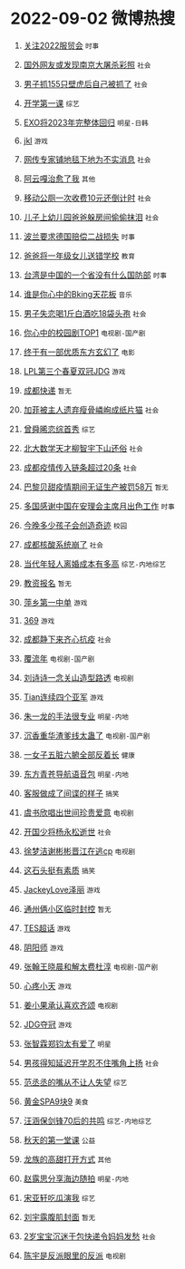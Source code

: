 # 2022-09-02 微博热搜 
1. [关注2022服贸会](https://m.weibo.cn/search?containerid=100103type%3D1%26t%3D10%26q%3D%23%E5%85%B3%E6%B3%A82022%E6%9C%8D%E8%B4%B8%E4%BC%9A%23&stream_entry_id=51&isnewpage=1&extparam=seat%3D1%26pos%3D0%26dgr%3D0%26cate%3D10103%26filter_type%3Drealtimehot%26c_type%3D51%26display_time%3D1662059023%26pre_seqid%3D1662059023079018222514&luicode=10000011&lfid=106003type%3D25%26t%3D3%26disable_hot%3D1%26filter_type%3Drealtimehot) `时事` 

2. [国外网友或发现南京大屠杀彩照](https://m.weibo.cn/search?containerid=100103type%3D1%26t%3D10%26q%3D%23%E5%9B%BD%E5%A4%96%E7%BD%91%E5%8F%8B%E6%88%96%E5%8F%91%E7%8E%B0%E5%8D%97%E4%BA%AC%E5%A4%A7%E5%B1%A0%E6%9D%80%E5%BD%A9%E7%85%A7%23&stream_entry_id=31&isnewpage=1&extparam=seat%3D1%26pos%3D0%26dgr%3D0%26realpos%3D1%26c_type%3D31%26flag%3D16%26cate%3D0%26filter_type%3Drealtimehot%26lcate%3D5001%26display_time%3D1662059023%26pre_seqid%3D1662059023079018222514&luicode=10000011&lfid=106003type%3D25%26t%3D3%26disable_hot%3D1%26filter_type%3Drealtimehot) `社会` 

3. [男子抓155只壁虎后自己被抓了](https://m.weibo.cn/search?containerid=100103type%3D1%26t%3D10%26q%3D%23%E7%94%B7%E5%AD%90%E6%8A%93155%E5%8F%AA%E5%A3%81%E8%99%8E%E5%90%8E%E8%87%AA%E5%B7%B1%E8%A2%AB%E6%8A%93%E4%BA%86%23&stream_entry_id=31&isnewpage=1&extparam=seat%3D1%26pos%3D1%26dgr%3D0%26realpos%3D2%26c_type%3D31%26flag%3D0%26cate%3D0%26filter_type%3Drealtimehot%26lcate%3D5001%26display_time%3D1662059023%26pre_seqid%3D1662059023079018222514&luicode=10000011&lfid=106003type%3D25%26t%3D3%26disable_hot%3D1%26filter_type%3Drealtimehot) `社会` 

4. [开学第一课](https://m.weibo.cn/search?containerid=100103type%3D1%26t%3D10%26q%3D%23%E5%BC%80%E5%AD%A6%E7%AC%AC%E4%B8%80%E8%AF%BE%23&stream_entry_id=31&isnewpage=1&extparam=seat%3D1%26pos%3D2%26dgr%3D0%26realpos%3D3%26c_type%3D31%26flag%3D16%26cate%3D0%26filter_type%3Drealtimehot%26lcate%3D5001%26display_time%3D1662059023%26pre_seqid%3D1662059023079018222514&luicode=10000011&lfid=106003type%3D25%26t%3D3%26disable_hot%3D1%26filter_type%3Drealtimehot) `综艺` 

5. [EXO将2023年完整体回归](https://m.weibo.cn/search?containerid=100103type%3D1%26t%3D10%26q%3D%23EXO%E5%B0%862023%E5%B9%B4%E5%AE%8C%E6%95%B4%E4%BD%93%E5%9B%9E%E5%BD%92%23&stream_entry_id=31&isnewpage=1&extparam=seat%3D1%26pos%3D3%26dgr%3D0%26realpos%3D4%26c_type%3D31%26flag%3D0%26cate%3D0%26filter_type%3Drealtimehot%26lcate%3D5001%26display_time%3D1662059023%26pre_seqid%3D1662059023079018222514&luicode=10000011&lfid=106003type%3D25%26t%3D3%26disable_hot%3D1%26filter_type%3Drealtimehot) `明星-日韩` 

6. [jkl](https://m.weibo.cn/search?containerid=100103type%3D1%26t%3D10%26q%3Djkl&stream_entry_id=31&isnewpage=1&extparam=seat%3D1%26pos%3D4%26dgr%3D0%26realpos%3D5%26c_type%3D31%26flag%3D0%26cate%3D0%26filter_type%3Drealtimehot%26lcate%3D5001%26display_time%3D1662059023%26pre_seqid%3D1662059023079018222514&luicode=10000011&lfid=106003type%3D25%26t%3D3%26disable_hot%3D1%26filter_type%3Drealtimehot) `游戏` 

7. [网传专家铺地毯下地为不实消息](https://m.weibo.cn/search?containerid=100103type%3D1%26t%3D10%26q%3D%23%E7%BD%91%E4%BC%A0%E4%B8%93%E5%AE%B6%E9%93%BA%E5%9C%B0%E6%AF%AF%E4%B8%8B%E5%9C%B0%E4%B8%BA%E4%B8%8D%E5%AE%9E%E6%B6%88%E6%81%AF%23&stream_entry_id=31&isnewpage=1&extparam=seat%3D1%26pos%3D5%26dgr%3D0%26realpos%3D6%26c_type%3D31%26flag%3D0%26cate%3D0%26filter_type%3Drealtimehot%26lcate%3D5001%26display_time%3D1662059023%26pre_seqid%3D1662059023079018222514&luicode=10000011&lfid=106003type%3D25%26t%3D3%26disable_hot%3D1%26filter_type%3Drealtimehot) `社会` 

8. [阿云嘎治愈了我](https://m.weibo.cn/search?containerid=100103type%3D1%26t%3D10%26q%3D%23%E9%98%BF%E4%BA%91%E5%98%8E%E6%B2%BB%E6%84%88%E4%BA%86%E6%88%91%23&stream_entry_id=31&isnewpage=1&extparam=seat%3D1%26pos%3D6%26dgr%3D0%26topic_ad%3D1%26c_type%3D31%26cate%3D0%26filter_type%3Drealtimehot%26adid%3D164355%26lcate%3D5001%26display_time%3D1662059023%26pre_seqid%3D1662059023079018222514&luicode=10000011&lfid=106003type%3D25%26t%3D3%26disable_hot%3D1%26filter_type%3Drealtimehot) `其他` 

9. [移动公厕一次收费10元还倒计时](https://m.weibo.cn/search?containerid=100103type%3D1%26t%3D10%26q%3D%23%E7%A7%BB%E5%8A%A8%E5%85%AC%E5%8E%95%E4%B8%80%E6%AC%A1%E6%94%B6%E8%B4%B910%E5%85%83%E8%BF%98%E5%80%92%E8%AE%A1%E6%97%B6%23&stream_entry_id=31&isnewpage=1&extparam=seat%3D1%26pos%3D7%26dgr%3D0%26realpos%3D7%26c_type%3D31%26flag%3D0%26cate%3D0%26filter_type%3Drealtimehot%26lcate%3D5001%26display_time%3D1662059023%26pre_seqid%3D1662059023079018222514&luicode=10000011&lfid=106003type%3D25%26t%3D3%26disable_hot%3D1%26filter_type%3Drealtimehot) `社会` 

10. [儿子上幼儿园爸爸躲房间偷偷抹泪](https://m.weibo.cn/search?containerid=100103type%3D1%26t%3D10%26q%3D%23%E5%84%BF%E5%AD%90%E4%B8%8A%E5%B9%BC%E5%84%BF%E5%9B%AD%E7%88%B8%E7%88%B8%E8%BA%B2%E6%88%BF%E9%97%B4%E5%81%B7%E5%81%B7%E6%8A%B9%E6%B3%AA%23&stream_entry_id=31&isnewpage=1&extparam=seat%3D1%26pos%3D8%26dgr%3D0%26realpos%3D8%26c_type%3D31%26flag%3D0%26cate%3D0%26filter_type%3Drealtimehot%26lcate%3D5001%26display_time%3D1662059023%26pre_seqid%3D1662059023079018222514&luicode=10000011&lfid=106003type%3D25%26t%3D3%26disable_hot%3D1%26filter_type%3Drealtimehot) `社会` 

11. [波兰要求德国赔偿二战损失](https://m.weibo.cn/search?containerid=100103type%3D1%26t%3D10%26q%3D%23%E6%B3%A2%E5%85%B0%E8%A6%81%E6%B1%82%E5%BE%B7%E5%9B%BD%E8%B5%94%E5%81%BF%E4%BA%8C%E6%88%98%E6%8D%9F%E5%A4%B1%23&stream_entry_id=31&isnewpage=1&extparam=seat%3D1%26pos%3D9%26dgr%3D0%26realpos%3D9%26c_type%3D31%26flag%3D0%26cate%3D0%26filter_type%3Drealtimehot%26lcate%3D5001%26display_time%3D1662059023%26pre_seqid%3D1662059023079018222514&luicode=10000011&lfid=106003type%3D25%26t%3D3%26disable_hot%3D1%26filter_type%3Drealtimehot) `时事` 

12. [爸爸将一年级女儿送错学校](https://m.weibo.cn/search?containerid=100103type%3D1%26t%3D10%26q%3D%23%E7%88%B8%E7%88%B8%E5%B0%86%E4%B8%80%E5%B9%B4%E7%BA%A7%E5%A5%B3%E5%84%BF%E9%80%81%E9%94%99%E5%AD%A6%E6%A0%A1%23&stream_entry_id=31&isnewpage=1&extparam=seat%3D1%26pos%3D10%26dgr%3D0%26realpos%3D10%26c_type%3D31%26flag%3D0%26cate%3D0%26filter_type%3Drealtimehot%26lcate%3D5001%26display_time%3D1662059023%26pre_seqid%3D1662059023079018222514&luicode=10000011&lfid=106003type%3D25%26t%3D3%26disable_hot%3D1%26filter_type%3Drealtimehot) `教育` 

13. [台湾是中国的一个省没有什么国防部](https://m.weibo.cn/search?containerid=100103type%3D1%26t%3D10%26q%3D%23%E5%8F%B0%E6%B9%BE%E6%98%AF%E4%B8%AD%E5%9B%BD%E7%9A%84%E4%B8%80%E4%B8%AA%E7%9C%81%E6%B2%A1%E6%9C%89%E4%BB%80%E4%B9%88%E5%9B%BD%E9%98%B2%E9%83%A8%23&stream_entry_id=31&isnewpage=1&extparam=seat%3D1%26pos%3D11%26dgr%3D0%26realpos%3D11%26c_type%3D31%26flag%3D0%26cate%3D0%26filter_type%3Drealtimehot%26lcate%3D5001%26display_time%3D1662059023%26pre_seqid%3D1662059023079018222514&luicode=10000011&lfid=106003type%3D25%26t%3D3%26disable_hot%3D1%26filter_type%3Drealtimehot) `时事` 

14. [谁是你心中的Bking天花板](https://m.weibo.cn/search?containerid=100103type%3D1%26t%3D10%26q%3D%23%E8%B0%81%E6%98%AF%E4%BD%A0%E5%BF%83%E4%B8%AD%E7%9A%84Bking%E5%A4%A9%E8%8A%B1%E6%9D%BF%23&stream_entry_id=31&isnewpage=1&extparam=seat%3D1%26pos%3D12%26dgr%3D0%26realpos%3D12%26c_type%3D31%26flag%3D0%26cate%3D0%26filter_type%3Drealtimehot%26lcate%3D5001%26display_time%3D1662059023%26pre_seqid%3D1662059023079018222514&luicode=10000011&lfid=106003type%3D25%26t%3D3%26disable_hot%3D1%26filter_type%3Drealtimehot) `音乐` 

15. [男子失恋喝1斤白酒吃18袋头孢](https://m.weibo.cn/search?containerid=100103type%3D1%26t%3D10%26q%3D%23%E7%94%B7%E5%AD%90%E5%A4%B1%E6%81%8B%E5%96%9D1%E6%96%A4%E7%99%BD%E9%85%92%E5%90%8318%E8%A2%8B%E5%A4%B4%E5%AD%A2%23&stream_entry_id=31&isnewpage=1&extparam=seat%3D1%26pos%3D13%26dgr%3D0%26realpos%3D13%26c_type%3D31%26flag%3D0%26cate%3D0%26filter_type%3Drealtimehot%26lcate%3D5001%26display_time%3D1662059023%26pre_seqid%3D1662059023079018222514&luicode=10000011&lfid=106003type%3D25%26t%3D3%26disable_hot%3D1%26filter_type%3Drealtimehot) `社会` 

16. [你心中的校园剧TOP1](https://m.weibo.cn/search?containerid=100103type%3D1%26t%3D10%26q%3D%23%E4%BD%A0%E5%BF%83%E4%B8%AD%E7%9A%84%E6%A0%A1%E5%9B%AD%E5%89%A7TOP1%23&stream_entry_id=31&isnewpage=1&extparam=seat%3D1%26pos%3D14%26dgr%3D0%26realpos%3D14%26c_type%3D31%26flag%3D0%26cate%3D0%26filter_type%3Drealtimehot%26lcate%3D5001%26display_time%3D1662059023%26pre_seqid%3D1662059023079018222514&luicode=10000011&lfid=106003type%3D25%26t%3D3%26disable_hot%3D1%26filter_type%3Drealtimehot) `电视剧-国产剧` 

17. [终于有一部优质东方玄幻了](https://m.weibo.cn/search?containerid=100103type%3D1%26t%3D10%26q%3D%23%E7%BB%88%E4%BA%8E%E6%9C%89%E4%B8%80%E9%83%A8%E4%BC%98%E8%B4%A8%E4%B8%9C%E6%96%B9%E7%8E%84%E5%B9%BB%E4%BA%86%23&stream_entry_id=31&isnewpage=1&extparam=seat%3D1%26pos%3D15%26dgr%3D0%26realpos%3D15%26c_type%3D31%26flag%3D0%26cate%3D0%26filter_type%3Drealtimehot%26lcate%3D5001%26display_time%3D1662059023%26pre_seqid%3D1662059023079018222514&luicode=10000011&lfid=106003type%3D25%26t%3D3%26disable_hot%3D1%26filter_type%3Drealtimehot) `电影` 

18. [LPL第三个春夏双冠JDG](https://m.weibo.cn/search?containerid=100103type%3D1%26t%3D10%26q%3D%23LPL%E7%AC%AC%E4%B8%89%E4%B8%AA%E6%98%A5%E5%A4%8F%E5%8F%8C%E5%86%A0JDG%23&stream_entry_id=31&isnewpage=1&extparam=seat%3D1%26pos%3D16%26dgr%3D0%26realpos%3D16%26c_type%3D31%26flag%3D0%26cate%3D0%26filter_type%3Drealtimehot%26lcate%3D5001%26display_time%3D1662059023%26pre_seqid%3D1662059023079018222514&luicode=10000011&lfid=106003type%3D25%26t%3D3%26disable_hot%3D1%26filter_type%3Drealtimehot) `游戏` 

19. [成都快递](https://m.weibo.cn/search?containerid=100103type%3D1%26t%3D10%26q%3D%23%E6%88%90%E9%83%BD%E5%BF%AB%E9%80%92%23&stream_entry_id=31&isnewpage=1&extparam=seat%3D1%26pos%3D17%26dgr%3D0%26realpos%3D17%26c_type%3D31%26flag%3D0%26cate%3D0%26filter_type%3Drealtimehot%26lcate%3D5001%26display_time%3D1662059023%26pre_seqid%3D1662059023079018222514&luicode=10000011&lfid=106003type%3D25%26t%3D3%26disable_hot%3D1%26filter_type%3Drealtimehot) `暂无` 

20. [加菲被主人遗弃瘦骨嶙峋成纸片猫](https://m.weibo.cn/search?containerid=100103type%3D1%26t%3D10%26q%3D%23%E5%8A%A0%E8%8F%B2%E8%A2%AB%E4%B8%BB%E4%BA%BA%E9%81%97%E5%BC%83%E7%98%A6%E9%AA%A8%E5%B6%99%E5%B3%8B%E6%88%90%E7%BA%B8%E7%89%87%E7%8C%AB%23&stream_entry_id=31&isnewpage=1&extparam=seat%3D1%26pos%3D18%26dgr%3D0%26realpos%3D18%26c_type%3D31%26flag%3D0%26cate%3D0%26filter_type%3Drealtimehot%26lcate%3D5001%26display_time%3D1662059023%26pre_seqid%3D1662059023079018222514&luicode=10000011&lfid=106003type%3D25%26t%3D3%26disable_hot%3D1%26filter_type%3Drealtimehot) `社会` 

21. [曾舜晞恋综首秀](https://m.weibo.cn/search?containerid=100103type%3D1%26t%3D10%26q%3D%23%E6%9B%BE%E8%88%9C%E6%99%9E%E6%81%8B%E7%BB%BC%E9%A6%96%E7%A7%80%23&stream_entry_id=31&isnewpage=1&extparam=seat%3D1%26pos%3D19%26dgr%3D0%26realpos%3D19%26c_type%3D31%26flag%3D0%26cate%3D0%26filter_type%3Drealtimehot%26lcate%3D5001%26display_time%3D1662059023%26pre_seqid%3D1662059023079018222514&luicode=10000011&lfid=106003type%3D25%26t%3D3%26disable_hot%3D1%26filter_type%3Drealtimehot) `综艺` 

22. [北大数学天才柳智宇下山还俗](https://m.weibo.cn/search?containerid=100103type%3D1%26t%3D10%26q%3D%23%E5%8C%97%E5%A4%A7%E6%95%B0%E5%AD%A6%E5%A4%A9%E6%89%8D%E6%9F%B3%E6%99%BA%E5%AE%87%E4%B8%8B%E5%B1%B1%E8%BF%98%E4%BF%97%23&stream_entry_id=31&isnewpage=1&extparam=seat%3D1%26pos%3D20%26dgr%3D0%26realpos%3D20%26c_type%3D31%26flag%3D0%26cate%3D0%26filter_type%3Drealtimehot%26lcate%3D5001%26display_time%3D1662059023%26pre_seqid%3D1662059023079018222514&luicode=10000011&lfid=106003type%3D25%26t%3D3%26disable_hot%3D1%26filter_type%3Drealtimehot) `社会` 

23. [成都疫情传入链条超过20条](https://m.weibo.cn/search?containerid=100103type%3D1%26t%3D10%26q%3D%23%E6%88%90%E9%83%BD%E7%96%AB%E6%83%85%E4%BC%A0%E5%85%A5%E9%93%BE%E6%9D%A1%E8%B6%85%E8%BF%8720%E6%9D%A1%23&stream_entry_id=31&isnewpage=1&extparam=seat%3D1%26pos%3D21%26dgr%3D0%26realpos%3D21%26c_type%3D31%26flag%3D0%26cate%3D0%26filter_type%3Drealtimehot%26lcate%3D5001%26display_time%3D1662059023%26pre_seqid%3D1662059023079018222514&luicode=10000011&lfid=106003type%3D25%26t%3D3%26disable_hot%3D1%26filter_type%3Drealtimehot) `社会` 

24. [巴黎贝甜疫情期间无证生产被罚58万](https://m.weibo.cn/search?containerid=100103type%3D1%26t%3D10%26q%3D%23%E5%B7%B4%E9%BB%8E%E8%B4%9D%E7%94%9C%E7%96%AB%E6%83%85%E6%9C%9F%E9%97%B4%E6%97%A0%E8%AF%81%E7%94%9F%E4%BA%A7%E8%A2%AB%E7%BD%9A58%E4%B8%87%23&stream_entry_id=31&isnewpage=1&extparam=seat%3D1%26pos%3D22%26dgr%3D0%26realpos%3D22%26c_type%3D31%26flag%3D0%26cate%3D0%26filter_type%3Drealtimehot%26lcate%3D5001%26display_time%3D1662059023%26pre_seqid%3D1662059023079018222514&luicode=10000011&lfid=106003type%3D25%26t%3D3%26disable_hot%3D1%26filter_type%3Drealtimehot) `暂无` 

25. [多国感谢中国在安理会主席月出色工作](https://m.weibo.cn/search?containerid=100103type%3D1%26t%3D10%26q%3D%23%E5%A4%9A%E5%9B%BD%E6%84%9F%E8%B0%A2%E4%B8%AD%E5%9B%BD%E5%9C%A8%E5%AE%89%E7%90%86%E4%BC%9A%E4%B8%BB%E5%B8%AD%E6%9C%88%E5%87%BA%E8%89%B2%E5%B7%A5%E4%BD%9C%23&stream_entry_id=31&isnewpage=1&extparam=seat%3D1%26pos%3D23%26dgr%3D0%26realpos%3D23%26c_type%3D31%26flag%3D0%26cate%3D0%26filter_type%3Drealtimehot%26lcate%3D5001%26display_time%3D1662059023%26pre_seqid%3D1662059023079018222514&luicode=10000011&lfid=106003type%3D25%26t%3D3%26disable_hot%3D1%26filter_type%3Drealtimehot) `时事` 

26. [今晚多少孩子会创造奇迹](https://m.weibo.cn/search?containerid=100103type%3D1%26t%3D10%26q%3D%23%E4%BB%8A%E6%99%9A%E5%A4%9A%E5%B0%91%E5%AD%A9%E5%AD%90%E4%BC%9A%E5%88%9B%E9%80%A0%E5%A5%87%E8%BF%B9%23&stream_entry_id=31&isnewpage=1&extparam=seat%3D1%26pos%3D24%26dgr%3D0%26realpos%3D24%26c_type%3D31%26flag%3D0%26cate%3D0%26filter_type%3Drealtimehot%26lcate%3D5001%26display_time%3D1662059023%26pre_seqid%3D1662059023079018222514&luicode=10000011&lfid=106003type%3D25%26t%3D3%26disable_hot%3D1%26filter_type%3Drealtimehot) `校园` 

27. [成都核酸系统崩了](https://m.weibo.cn/search?containerid=100103type%3D1%26t%3D10%26q%3D%23%E6%88%90%E9%83%BD%E6%A0%B8%E9%85%B8%E7%B3%BB%E7%BB%9F%E5%B4%A9%E4%BA%86%23&stream_entry_id=31&isnewpage=1&extparam=seat%3D1%26pos%3D25%26dgr%3D0%26realpos%3D25%26c_type%3D31%26flag%3D0%26cate%3D0%26filter_type%3Drealtimehot%26lcate%3D5001%26display_time%3D1662059023%26pre_seqid%3D1662059023079018222514&luicode=10000011&lfid=106003type%3D25%26t%3D3%26disable_hot%3D1%26filter_type%3Drealtimehot) `社会` 

28. [当代年轻人离婚成本有多高](https://m.weibo.cn/search?containerid=100103type%3D1%26t%3D10%26q%3D%23%E5%BD%93%E4%BB%A3%E5%B9%B4%E8%BD%BB%E4%BA%BA%E7%A6%BB%E5%A9%9A%E6%88%90%E6%9C%AC%E6%9C%89%E5%A4%9A%E9%AB%98%23&stream_entry_id=31&isnewpage=1&extparam=seat%3D1%26pos%3D26%26dgr%3D0%26realpos%3D26%26c_type%3D31%26flag%3D0%26cate%3D0%26filter_type%3Drealtimehot%26lcate%3D5001%26display_time%3D1662059023%26pre_seqid%3D1662059023079018222514&luicode=10000011&lfid=106003type%3D25%26t%3D3%26disable_hot%3D1%26filter_type%3Drealtimehot) `综艺-内地综艺` 

29. [教资报名](https://m.weibo.cn/search?containerid=100103type%3D1%26t%3D10%26q%3D%E6%95%99%E8%B5%84%E6%8A%A5%E5%90%8D&stream_entry_id=31&isnewpage=1&extparam=seat%3D1%26pos%3D27%26dgr%3D0%26realpos%3D27%26c_type%3D31%26flag%3D0%26cate%3D0%26filter_type%3Drealtimehot%26lcate%3D5001%26display_time%3D1662059023%26pre_seqid%3D1662059023079018222514&luicode=10000011&lfid=106003type%3D25%26t%3D3%26disable_hot%3D1%26filter_type%3Drealtimehot) `暂无` 

30. [萍乡第一中单](https://m.weibo.cn/search?containerid=100103type%3D1%26t%3D10%26q%3D%E8%90%8D%E4%B9%A1%E7%AC%AC%E4%B8%80%E4%B8%AD%E5%8D%95&stream_entry_id=31&isnewpage=1&extparam=seat%3D1%26pos%3D28%26dgr%3D0%26realpos%3D28%26c_type%3D31%26flag%3D0%26cate%3D0%26filter_type%3Drealtimehot%26lcate%3D5001%26display_time%3D1662059023%26pre_seqid%3D1662059023079018222514&luicode=10000011&lfid=106003type%3D25%26t%3D3%26disable_hot%3D1%26filter_type%3Drealtimehot) `游戏` 

31. [369](https://m.weibo.cn/search?containerid=100103type%3D1%26t%3D10%26q%3D369&stream_entry_id=31&isnewpage=1&extparam=seat%3D1%26pos%3D29%26dgr%3D0%26realpos%3D29%26c_type%3D31%26flag%3D0%26cate%3D0%26filter_type%3Drealtimehot%26lcate%3D5001%26display_time%3D1662059023%26pre_seqid%3D1662059023079018222514&luicode=10000011&lfid=106003type%3D25%26t%3D3%26disable_hot%3D1%26filter_type%3Drealtimehot) `游戏` 

32. [成都静下来齐心抗疫](https://m.weibo.cn/search?containerid=100103type%3D1%26t%3D10%26q%3D%23%E6%88%90%E9%83%BD%E9%9D%99%E4%B8%8B%E6%9D%A5%E9%BD%90%E5%BF%83%E6%8A%97%E7%96%AB%23&stream_entry_id=31&isnewpage=1&extparam=seat%3D1%26pos%3D30%26dgr%3D0%26realpos%3D30%26c_type%3D31%26flag%3D1%26cate%3D0%26filter_type%3Drealtimehot%26lcate%3D5001%26display_time%3D1662059023%26pre_seqid%3D1662059023079018222514&luicode=10000011&lfid=106003type%3D25%26t%3D3%26disable_hot%3D1%26filter_type%3Drealtimehot) `社会` 

33. [覆流年](http://m.weibo.cn/c/wbox?&id=j84w2uenjc&roomid=13582&q=%23%E8%A6%86%E6%B5%81%E5%B9%B4%23&extparam=seat%3D1%26pos%3D31%26dgr%3D0%26realpos%3D31%26c_type%3D31%26flag%3D0%26cate%3D0%26filter_type%3Drealtimehot%26lcate%3D5001%26display_time%3D1662059023%26pre_seqid%3D1662059023079018222514&luicode=10000011&lfid=106003type%3D25%26t%3D3%26disable_hot%3D1%26filter_type%3Drealtimehot) `电视剧-国产剧` 

34. [刘诗诗一念关山造型路透](https://m.weibo.cn/search?containerid=100103type%3D1%26t%3D10%26q%3D%23%E5%88%98%E8%AF%97%E8%AF%97%E4%B8%80%E5%BF%B5%E5%85%B3%E5%B1%B1%E9%80%A0%E5%9E%8B%E8%B7%AF%E9%80%8F%23&stream_entry_id=31&isnewpage=1&extparam=seat%3D1%26pos%3D32%26dgr%3D0%26realpos%3D32%26c_type%3D31%26flag%3D0%26cate%3D0%26filter_type%3Drealtimehot%26lcate%3D5001%26display_time%3D1662059023%26pre_seqid%3D1662059023079018222514&luicode=10000011&lfid=106003type%3D25%26t%3D3%26disable_hot%3D1%26filter_type%3Drealtimehot) `电视剧` 

35. [Tian连续四个亚军](https://m.weibo.cn/search?containerid=100103type%3D1%26t%3D10%26q%3D%23Tian%E8%BF%9E%E7%BB%AD%E5%9B%9B%E4%B8%AA%E4%BA%9A%E5%86%9B%23&stream_entry_id=31&isnewpage=1&extparam=seat%3D1%26pos%3D33%26dgr%3D0%26realpos%3D33%26c_type%3D31%26flag%3D0%26cate%3D0%26filter_type%3Drealtimehot%26lcate%3D5001%26display_time%3D1662059023%26pre_seqid%3D1662059023079018222514&luicode=10000011&lfid=106003type%3D25%26t%3D3%26disable_hot%3D1%26filter_type%3Drealtimehot) `游戏` 

36. [朱一龙的手法很专业](https://m.weibo.cn/search?containerid=100103type%3D1%26t%3D10%26q%3D%23%E6%9C%B1%E4%B8%80%E9%BE%99%E7%9A%84%E6%89%8B%E6%B3%95%E5%BE%88%E4%B8%93%E4%B8%9A%23&stream_entry_id=31&isnewpage=1&extparam=seat%3D1%26pos%3D34%26dgr%3D0%26realpos%3D34%26c_type%3D31%26flag%3D0%26cate%3D0%26filter_type%3Drealtimehot%26lcate%3D5001%26display_time%3D1662059023%26pre_seqid%3D1662059023079018222514&luicode=10000011&lfid=106003type%3D25%26t%3D3%26disable_hot%3D1%26filter_type%3Drealtimehot) `明星-内地` 

37. [沉香重华渣爹线太蛊了](https://m.weibo.cn/search?containerid=100103type%3D1%26t%3D10%26q%3D%23%E6%B2%89%E9%A6%99%E9%87%8D%E5%8D%8E%E6%B8%A3%E7%88%B9%E7%BA%BF%E5%A4%AA%E8%9B%8A%E4%BA%86%23&stream_entry_id=31&isnewpage=1&extparam=seat%3D1%26pos%3D35%26dgr%3D0%26realpos%3D35%26c_type%3D31%26flag%3D0%26cate%3D0%26filter_type%3Drealtimehot%26lcate%3D5001%26display_time%3D1662059023%26pre_seqid%3D1662059023079018222514&luicode=10000011&lfid=106003type%3D25%26t%3D3%26disable_hot%3D1%26filter_type%3Drealtimehot) `电视剧-国产剧` 

38. [一女子五脏六腑全部反着长](https://m.weibo.cn/search?containerid=100103type%3D1%26t%3D10%26q%3D%23%E4%B8%80%E5%A5%B3%E5%AD%90%E4%BA%94%E8%84%8F%E5%85%AD%E8%85%91%E5%85%A8%E9%83%A8%E5%8F%8D%E7%9D%80%E9%95%BF%23&stream_entry_id=31&isnewpage=1&extparam=seat%3D1%26pos%3D36%26dgr%3D0%26realpos%3D36%26c_type%3D31%26flag%3D0%26cate%3D0%26filter_type%3Drealtimehot%26lcate%3D5001%26display_time%3D1662059023%26pre_seqid%3D1662059023079018222514&luicode=10000011&lfid=106003type%3D25%26t%3D3%26disable_hot%3D1%26filter_type%3Drealtimehot) `健康` 

39. [东方青苍导航语音包](https://m.weibo.cn/search?containerid=100103type%3D1%26t%3D10%26q%3D%23%E4%B8%9C%E6%96%B9%E9%9D%92%E8%8B%8D%E5%AF%BC%E8%88%AA%E8%AF%AD%E9%9F%B3%E5%8C%85%23&stream_entry_id=31&isnewpage=1&extparam=seat%3D1%26pos%3D37%26dgr%3D0%26realpos%3D37%26c_type%3D31%26flag%3D0%26cate%3D0%26filter_type%3Drealtimehot%26lcate%3D5001%26display_time%3D1662059023%26pre_seqid%3D1662059023079018222514&luicode=10000011&lfid=106003type%3D25%26t%3D3%26disable_hot%3D1%26filter_type%3Drealtimehot) `明星-内地` 

40. [客服做成了间谍的样子](https://m.weibo.cn/search?containerid=100103type%3D1%26t%3D10%26q%3D%23%E5%AE%A2%E6%9C%8D%E5%81%9A%E6%88%90%E4%BA%86%E9%97%B4%E8%B0%8D%E7%9A%84%E6%A0%B7%E5%AD%90%23&stream_entry_id=31&isnewpage=1&extparam=seat%3D1%26pos%3D38%26dgr%3D0%26realpos%3D38%26c_type%3D31%26flag%3D0%26cate%3D0%26filter_type%3Drealtimehot%26lcate%3D5001%26display_time%3D1662059023%26pre_seqid%3D1662059023079018222514&luicode=10000011&lfid=106003type%3D25%26t%3D3%26disable_hot%3D1%26filter_type%3Drealtimehot) `搞笑` 

41. [虞书欣唱出世间珍贵爱意](https://m.weibo.cn/search?containerid=100103type%3D1%26t%3D10%26q%3D%23%E8%99%9E%E4%B9%A6%E6%AC%A3%E5%94%B1%E5%87%BA%E4%B8%96%E9%97%B4%E7%8F%8D%E8%B4%B5%E7%88%B1%E6%84%8F%23&stream_entry_id=31&isnewpage=1&extparam=seat%3D1%26pos%3D39%26dgr%3D0%26realpos%3D39%26c_type%3D31%26flag%3D0%26cate%3D0%26filter_type%3Drealtimehot%26lcate%3D5001%26display_time%3D1662059023%26pre_seqid%3D1662059023079018222514&luicode=10000011&lfid=106003type%3D25%26t%3D3%26disable_hot%3D1%26filter_type%3Drealtimehot) `电视剧` 

42. [开国少将杨永松逝世](https://m.weibo.cn/search?containerid=100103type%3D1%26t%3D10%26q%3D%23%E5%BC%80%E5%9B%BD%E5%B0%91%E5%B0%86%E6%9D%A8%E6%B0%B8%E6%9D%BE%E9%80%9D%E4%B8%96%23&stream_entry_id=31&isnewpage=1&extparam=seat%3D1%26pos%3D40%26dgr%3D0%26realpos%3D40%26c_type%3D31%26flag%3D0%26cate%3D0%26filter_type%3Drealtimehot%26lcate%3D5001%26display_time%3D1662059023%26pre_seqid%3D1662059023079018222514&luicode=10000011&lfid=106003type%3D25%26t%3D3%26disable_hot%3D1%26filter_type%3Drealtimehot) `社会` 

43. [徐梦洁谢彬彬晋江在逃cp](https://m.weibo.cn/search?containerid=100103type%3D1%26t%3D10%26q%3D%23%E5%BE%90%E6%A2%A6%E6%B4%81%E8%B0%A2%E5%BD%AC%E5%BD%AC%E6%99%8B%E6%B1%9F%E5%9C%A8%E9%80%83cp%23&stream_entry_id=31&isnewpage=1&extparam=seat%3D1%26pos%3D41%26dgr%3D0%26realpos%3D41%26c_type%3D31%26flag%3D0%26cate%3D0%26filter_type%3Drealtimehot%26lcate%3D5001%26display_time%3D1662059023%26pre_seqid%3D1662059023079018222514&luicode=10000011&lfid=106003type%3D25%26t%3D3%26disable_hot%3D1%26filter_type%3Drealtimehot) `电视剧` 

44. [这石头挺有素质](https://m.weibo.cn/search?containerid=100103type%3D1%26t%3D10%26q%3D%23%E8%BF%99%E7%9F%B3%E5%A4%B4%E6%8C%BA%E6%9C%89%E7%B4%A0%E8%B4%A8%23&stream_entry_id=31&isnewpage=1&extparam=seat%3D1%26pos%3D42%26dgr%3D0%26realpos%3D42%26c_type%3D31%26flag%3D0%26cate%3D0%26filter_type%3Drealtimehot%26lcate%3D5001%26display_time%3D1662059023%26pre_seqid%3D1662059023079018222514&luicode=10000011&lfid=106003type%3D25%26t%3D3%26disable_hot%3D1%26filter_type%3Drealtimehot) `搞笑` 

45. [JackeyLove泽丽](https://m.weibo.cn/search?containerid=100103type%3D1%26t%3D10%26q%3D%23JackeyLove%E6%B3%BD%E4%B8%BD%23&stream_entry_id=31&isnewpage=1&extparam=seat%3D1%26pos%3D43%26dgr%3D0%26realpos%3D43%26c_type%3D31%26flag%3D0%26cate%3D0%26filter_type%3Drealtimehot%26lcate%3D5001%26display_time%3D1662059023%26pre_seqid%3D1662059023079018222514&luicode=10000011&lfid=106003type%3D25%26t%3D3%26disable_hot%3D1%26filter_type%3Drealtimehot) `游戏` 

46. [通州俩小区临时封控](https://m.weibo.cn/search?containerid=100103type%3D1%26t%3D10%26q%3D%E9%80%9A%E5%B7%9E%E4%BF%A9%E5%B0%8F%E5%8C%BA%E4%B8%B4%E6%97%B6%E5%B0%81%E6%8E%A7&stream_entry_id=31&isnewpage=1&extparam=seat%3D1%26pos%3D44%26dgr%3D0%26realpos%3D44%26c_type%3D31%26flag%3D0%26cate%3D0%26filter_type%3Drealtimehot%26lcate%3D5001%26display_time%3D1662059023%26pre_seqid%3D1662059023079018222514&luicode=10000011&lfid=106003type%3D25%26t%3D3%26disable_hot%3D1%26filter_type%3Drealtimehot) `暂无` 

47. [TES超话](https://m.weibo.cn/search?containerid=100103type%3D1%26t%3D10%26q%3DTES%E8%B6%85%E8%AF%9D&stream_entry_id=31&isnewpage=1&extparam=seat%3D1%26pos%3D45%26dgr%3D0%26realpos%3D45%26c_type%3D31%26flag%3D0%26cate%3D0%26filter_type%3Drealtimehot%26lcate%3D5001%26display_time%3D1662059023%26pre_seqid%3D1662059023079018222514&luicode=10000011&lfid=106003type%3D25%26t%3D3%26disable_hot%3D1%26filter_type%3Drealtimehot) `游戏` 

48. [阴阳师](https://m.weibo.cn/search?containerid=100103type%3D1%26t%3D10%26q%3D%E9%98%B4%E9%98%B3%E5%B8%88&stream_entry_id=31&isnewpage=1&extparam=seat%3D1%26pos%3D46%26dgr%3D0%26realpos%3D46%26c_type%3D31%26flag%3D0%26cate%3D0%26filter_type%3Drealtimehot%26lcate%3D5001%26display_time%3D1662059023%26pre_seqid%3D1662059023079018222514&luicode=10000011&lfid=106003type%3D25%26t%3D3%26disable_hot%3D1%26filter_type%3Drealtimehot) `游戏` 

49. [张翰王晓晨和解太费杜淳](https://m.weibo.cn/search?containerid=100103type%3D1%26t%3D10%26q%3D%23%E5%BC%A0%E7%BF%B0%E7%8E%8B%E6%99%93%E6%99%A8%E5%92%8C%E8%A7%A3%E5%A4%AA%E8%B4%B9%E6%9D%9C%E6%B7%B3%23&stream_entry_id=31&isnewpage=1&extparam=seat%3D1%26pos%3D47%26dgr%3D0%26realpos%3D47%26c_type%3D31%26flag%3D0%26cate%3D0%26filter_type%3Drealtimehot%26lcate%3D5001%26display_time%3D1662059023%26pre_seqid%3D1662059023079018222514&luicode=10000011&lfid=106003type%3D25%26t%3D3%26disable_hot%3D1%26filter_type%3Drealtimehot) `电视剧-国产剧` 

50. [心疼小天](https://m.weibo.cn/search?containerid=100103type%3D1%26t%3D10%26q%3D%23%E5%BF%83%E7%96%BC%E5%B0%8F%E5%A4%A9%23&stream_entry_id=31&isnewpage=1&extparam=seat%3D1%26pos%3D48%26dgr%3D0%26realpos%3D48%26c_type%3D31%26flag%3D0%26cate%3D0%26filter_type%3Drealtimehot%26lcate%3D5001%26display_time%3D1662059023%26pre_seqid%3D1662059023079018222514&luicode=10000011&lfid=106003type%3D25%26t%3D3%26disable_hot%3D1%26filter_type%3Drealtimehot) `游戏` 

51. [姜小果承认喜欢齐颂](https://m.weibo.cn/search?containerid=100103type%3D1%26t%3D10%26q%3D%23%E5%A7%9C%E5%B0%8F%E6%9E%9C%E6%89%BF%E8%AE%A4%E5%96%9C%E6%AC%A2%E9%BD%90%E9%A2%82%23&stream_entry_id=31&isnewpage=1&extparam=seat%3D1%26pos%3D49%26dgr%3D0%26realpos%3D49%26c_type%3D31%26flag%3D0%26cate%3D0%26filter_type%3Drealtimehot%26lcate%3D5001%26display_time%3D1662059023%26pre_seqid%3D1662059023079018222514&luicode=10000011&lfid=106003type%3D25%26t%3D3%26disable_hot%3D1%26filter_type%3Drealtimehot) `电视剧` 

52. [JDG夺冠](https://m.weibo.cn/search?containerid=100103type%3D1%26t%3D10%26q%3D%23JDG%E5%A4%BA%E5%86%A0%23&stream_entry_id=31&isnewpage=1&extparam=seat%3D1%26pos%3D50%26dgr%3D0%26realpos%3D50%26c_type%3D31%26flag%3D0%26cate%3D0%26filter_type%3Drealtimehot%26lcate%3D5001%26display_time%3D1662059023%26pre_seqid%3D1662059023079018222514&luicode=10000011&lfid=106003type%3D25%26t%3D3%26disable_hot%3D1%26filter_type%3Drealtimehot) `游戏` 

53. [张智霖郑钧太有爱了](https://m.weibo.cn/search?containerid=100103type%3D1%26t%3D10%26q%3D%23%E5%BC%A0%E6%99%BA%E9%9C%96%E9%83%91%E9%92%A7%E5%A4%AA%E6%9C%89%E7%88%B1%E4%BA%86%23&stream_entry_id=31&isnewpage=1&extparam=seat%3D1%26pos%3D3%26dgr%3D0%26topic_ad%3D1%26c_type%3D31%26cate%3D0%26filter_type%3Drealtimehot%26adid%3D164338%26lcate%3D5001%26display_time%3D1662055483%26pre_seqid%3D1662055483484914644303&luicode=10000011&lfid=106003type%3D25%26t%3D3%26disable_hot%3D1%26filter_type%3Drealtimehot) `明星` 

54. [男孩得知延迟开学忍不住嘴角上扬](https://m.weibo.cn/search?containerid=100103type%3D1%26t%3D10%26q%3D%23%E7%94%B7%E5%AD%A9%E5%BE%97%E7%9F%A5%E5%BB%B6%E8%BF%9F%E5%BC%80%E5%AD%A6%E5%BF%8D%E4%B8%8D%E4%BD%8F%E5%98%B4%E8%A7%92%E4%B8%8A%E6%89%AC%23&stream_entry_id=31&isnewpage=1&extparam=seat%3D1%26pos%3D42%26dgr%3D0%26realpos%3D42%26c_type%3D31%26flag%3D0%26cate%3D0%26filter_type%3Drealtimehot%26lcate%3D5001%26display_time%3D1662055483%26pre_seqid%3D1662055483484914644303&luicode=10000011&lfid=106003type%3D25%26t%3D3%26disable_hot%3D1%26filter_type%3Drealtimehot) `社会` 

55. [范丞丞的嘴从不让人失望](https://m.weibo.cn/search?containerid=100103type%3D1%26t%3D10%26q%3D%23%E8%8C%83%E4%B8%9E%E4%B8%9E%E7%9A%84%E5%98%B4%E4%BB%8E%E4%B8%8D%E8%AE%A9%E4%BA%BA%E5%A4%B1%E6%9C%9B%23&stream_entry_id=31&isnewpage=1&extparam=seat%3D1%26pos%3D50%26dgr%3D0%26realpos%3D50%26c_type%3D31%26flag%3D0%26cate%3D0%26filter_type%3Drealtimehot%26lcate%3D5001%26display_time%3D1662055483%26pre_seqid%3D1662055483484914644303&luicode=10000011&lfid=106003type%3D25%26t%3D3%26disable_hot%3D1%26filter_type%3Drealtimehot) `综艺` 

56. [黄金SPA9块9](https://m.weibo.cn/search?containerid=100103type%3D1%26t%3D10%26q%3D%23%E9%BB%84%E9%87%91SPA9%E5%9D%979%23&stream_entry_id=31&isnewpage=1&extparam=seat%3D1%26pos%3D3%26c_type%3D31%26dgr%3D0%26lcate%3D5001%26filter_type%3Drealtimehot%26topic_ad%3D1%26adid%3D164359%26cate%3D0%26display_time%3D1662052092%26pre_seqid%3D166205136195402483102&luicode=10000011&lfid=106003type%3D25%26t%3D3%26disable_hot%3D1%26filter_type%3Drealtimehot) `美食` 

57. [汪涵保剑锋70后的共鸣](https://m.weibo.cn/search?containerid=100103type%3D1%26t%3D10%26q%3D%23%E6%B1%AA%E6%B6%B5%E4%BF%9D%E5%89%91%E9%94%8B70%E5%90%8E%E7%9A%84%E5%85%B1%E9%B8%A3%23&stream_entry_id=31&isnewpage=1&extparam=seat%3D1%26pos%3D48%26c_type%3D31%26flag%3D0%26dgr%3D0%26realpos%3D48%26lcate%3D5001%26filter_type%3Drealtimehot%26cate%3D0%26display_time%3D1662052092%26pre_seqid%3D166205136195402483102&luicode=10000011&lfid=106003type%3D25%26t%3D3%26disable_hot%3D1%26filter_type%3Drealtimehot) `综艺-内地综艺` 

58. [秋天的第一堂课](https://m.weibo.cn/search?containerid=100103type%3D1%26t%3D10%26q%3D%E7%A7%8B%E5%A4%A9%E7%9A%84%E7%AC%AC%E4%B8%80%E5%A0%82%E8%AF%BE&stream_entry_id=31&isnewpage=1&extparam=seat%3D1%26pos%3D50%26c_type%3D31%26flag%3D1%26dgr%3D0%26realpos%3D50%26lcate%3D5001%26filter_type%3Drealtimehot%26cate%3D0%26display_time%3D1662052092%26pre_seqid%3D166205136195402483102&luicode=10000011&lfid=106003type%3D25%26t%3D3%26disable_hot%3D1%26filter_type%3Drealtimehot) `公益` 

59. [龙族的高甜打开方式](https://m.weibo.cn/search?containerid=100103type%3D1%26t%3D10%26q%3D%23%E9%BE%99%E6%97%8F%E7%9A%84%E9%AB%98%E7%94%9C%E6%89%93%E5%BC%80%E6%96%B9%E5%BC%8F%23&stream_entry_id=31&isnewpage=1&extparam=seat%3D1%26cate%3D0%26pos%3D6%26dgr%3D0%26topic_ad%3D1%26lcate%3D5001%26filter_type%3Drealtimehot%26c_type%3D31%26adid%3D164311%26display_time%3D1662048273%26pre_seqid%3D16620482738010234774339&luicode=10000011&lfid=106003type%3D25%26t%3D3%26disable_hot%3D1%26filter_type%3Drealtimehot) `其他` 

60. [赵露思分享海边随拍](https://m.weibo.cn/search?containerid=100103type%3D1%26t%3D10%26q%3D%23%E8%B5%B5%E9%9C%B2%E6%80%9D%E5%88%86%E4%BA%AB%E6%B5%B7%E8%BE%B9%E9%9A%8F%E6%8B%8D%23&stream_entry_id=31&isnewpage=1&extparam=seat%3D1%26cate%3D0%26pos%3D39%26dgr%3D0%26flag%3D1%26realpos%3D39%26lcate%3D5001%26filter_type%3Drealtimehot%26c_type%3D31%26display_time%3D1662048273%26pre_seqid%3D16620482738010234774339&luicode=10000011&lfid=106003type%3D25%26t%3D3%26disable_hot%3D1%26filter_type%3Drealtimehot) `明星-内地` 

61. [宋亚轩吃瓜演我](https://m.weibo.cn/search?containerid=100103type%3D1%26t%3D10%26q%3D%23%E5%AE%8B%E4%BA%9A%E8%BD%A9%E5%90%83%E7%93%9C%E6%BC%94%E6%88%91%23&stream_entry_id=31&isnewpage=1&extparam=seat%3D1%26cate%3D0%26pos%3D41%26dgr%3D0%26flag%3D0%26realpos%3D41%26lcate%3D5001%26filter_type%3Drealtimehot%26c_type%3D31%26display_time%3D1662048273%26pre_seqid%3D16620482738010234774339&luicode=10000011&lfid=106003type%3D25%26t%3D3%26disable_hot%3D1%26filter_type%3Drealtimehot) `综艺` 

62. [刘宇露腹肌封面](https://m.weibo.cn/search?containerid=100103type%3D1%26t%3D10%26q%3D%E5%88%98%E5%AE%87%E9%9C%B2%E8%85%B9%E8%82%8C%E5%B0%81%E9%9D%A2&stream_entry_id=31&isnewpage=1&extparam=seat%3D1%26cate%3D0%26pos%3D42%26dgr%3D0%26flag%3D1%26realpos%3D42%26lcate%3D5001%26filter_type%3Drealtimehot%26c_type%3D31%26display_time%3D1662048273%26pre_seqid%3D16620482738010234774339&luicode=10000011&lfid=106003type%3D25%26t%3D3%26disable_hot%3D1%26filter_type%3Drealtimehot) `暂无` 

63. [2岁宝宝沉迷于包快递令妈妈发愁](https://m.weibo.cn/search?containerid=100103type%3D1%26t%3D10%26q%3D%232%E5%B2%81%E5%AE%9D%E5%AE%9D%E6%B2%89%E8%BF%B7%E4%BA%8E%E5%8C%85%E5%BF%AB%E9%80%92%E4%BB%A4%E5%A6%88%E5%A6%88%E5%8F%91%E6%84%81%23&stream_entry_id=31&isnewpage=1&extparam=seat%3D1%26cate%3D0%26pos%3D45%26dgr%3D0%26flag%3D0%26realpos%3D45%26lcate%3D5001%26filter_type%3Drealtimehot%26c_type%3D31%26display_time%3D1662048273%26pre_seqid%3D16620482738010234774339&luicode=10000011&lfid=106003type%3D25%26t%3D3%26disable_hot%3D1%26filter_type%3Drealtimehot) `社会` 

64. [陈宇是反派眼里的反派](http://m.weibo.cn/c/wbox?&id=j84w2uenjc&roomid=13763&q=%23%E9%99%88%E5%AE%87%E6%98%AF%E5%8F%8D%E6%B4%BE%E7%9C%BC%E9%87%8C%E7%9A%84%E5%8F%8D%E6%B4%BE%23&extparam=seat%3D1%26cate%3D0%26pos%3D49%26dgr%3D0%26flag%3D0%26realpos%3D49%26lcate%3D5001%26filter_type%3Drealtimehot%26c_type%3D31%26display_time%3D1662048273%26pre_seqid%3D16620482738010234774339&luicode=10000011&lfid=106003type%3D25%26t%3D3%26disable_hot%3D1%26filter_type%3Drealtimehot) `电视剧` 
